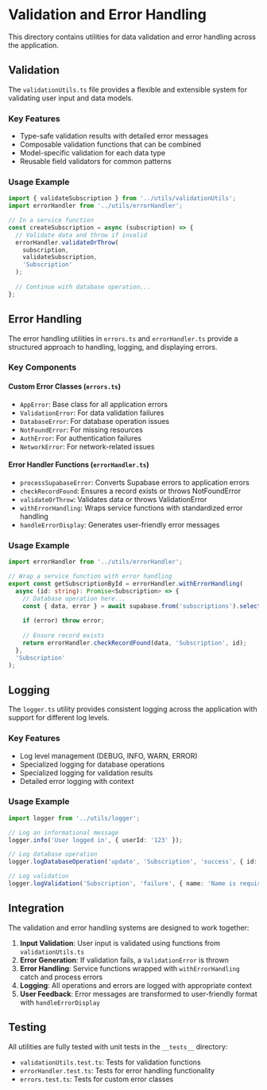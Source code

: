 # Validation and Error Handling

This directory contains utilities for data validation and error handling across the application.

## Validation

The `validationUtils.ts` file provides a flexible and extensible system for validating user input and data models.

### Key Features

- Type-safe validation results with detailed error messages
- Composable validation functions that can be combined
- Model-specific validation for each data type
- Reusable field validators for common patterns

### Usage Example

```typescript
import { validateSubscription } from '../utils/validationUtils';
import errorHandler from '../utils/errorHandler';

// In a service function
const createSubscription = async (subscription) => {
  // Validate data and throw if invalid
  errorHandler.validateOrThrow(
    subscription,
    validateSubscription,
    'Subscription'
  );
  
  // Continue with database operation...
};
```

## Error Handling

The error handling utilities in `errors.ts` and `errorHandler.ts` provide a structured approach to handling, logging, and displaying errors.

### Key Components

#### Custom Error Classes (`errors.ts`)

- `AppError`: Base class for all application errors
- `ValidationError`: For data validation failures
- `DatabaseError`: For database operation issues
- `NotFoundError`: For missing resources
- `AuthError`: For authentication failures
- `NetworkError`: For network-related issues

#### Error Handler Functions (`errorHandler.ts`)

- `processSupabaseError`: Converts Supabase errors to application errors
- `checkRecordFound`: Ensures a record exists or throws NotFoundError
- `validateOrThrow`: Validates data or throws ValidationError
- `withErrorHandling`: Wraps service functions with standardized error handling
- `handleErrorDisplay`: Generates user-friendly error messages

### Usage Example

```typescript
import errorHandler from '../utils/errorHandler';

// Wrap a service function with error handling
export const getSubscriptionById = errorHandler.withErrorHandling(
  async (id: string): Promise<Subscription> => {
    // Database operation here...
    const { data, error } = await supabase.from('subscriptions').select('*').eq('id', id).single();
    
    if (error) throw error;
    
    // Ensure record exists
    return errorHandler.checkRecordFound(data, 'Subscription', id);
  },
  'Subscription'
);
```

## Logging

The `logger.ts` utility provides consistent logging across the application with support for different log levels.

### Key Features

- Log level management (DEBUG, INFO, WARN, ERROR)
- Specialized logging for database operations
- Specialized logging for validation results
- Detailed error logging with context

### Usage Example

```typescript
import logger from '../utils/logger';

// Log an informational message
logger.info('User logged in', { userId: '123' });

// Log database operation
logger.logDatabaseOperation('update', 'Subscription', 'success', { id: '456' });

// Log validation
logger.logValidation('Subscription', 'failure', { name: 'Name is required' });
```

## Integration

The validation and error handling systems are designed to work together:

1. **Input Validation**: User input is validated using functions from `validationUtils.ts`
2. **Error Generation**: If validation fails, a `ValidationError` is thrown
3. **Error Handling**: Service functions wrapped with `withErrorHandling` catch and process errors
4. **Logging**: All operations and errors are logged with appropriate context
5. **User Feedback**: Error messages are transformed to user-friendly format with `handleErrorDisplay`

## Testing

All utilities are fully tested with unit tests in the `__tests__` directory:

- `validationUtils.test.ts`: Tests for validation functions
- `errorHandler.test.ts`: Tests for error handling functionality
- `errors.test.ts`: Tests for custom error classes 